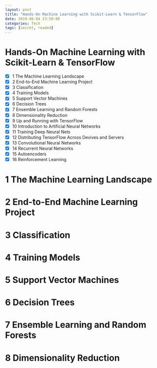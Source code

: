 ```yaml
---
layout: post
title: "Hands-On Machine Learning with Scikit-Learn & TensorFlow"
date: 2019-06-04 23:50:00
categories: Tech
tags: [secret, readed]
---
```


# Hands-On Machine Learning with Scikit-Learn & TensorFlow
  - [x] 1 The Machine Learning Landscape
  - [x] 2 End-to-End Machine Learning Project
  - [x] 3 Classification
  - [x] 4 Training Models
  - [x] 5 Support Vector Machines
  - [x] 6 Decision Trees
  - [x] 7 Ensemble Learning and Random Forests
  - [x] 8 Dimensionality Reduction
  - [x] 9 Up and Running with TensorFlow
  - [x] 10 Introduction to Artificial Neural Networks
  - [x] 11 Training Deep Neural Nets
  - [x] 12 Distributing TensorFlow Across Devives and Servers
  - [x] 13 Convolutional Neural Networks
  - [x] 14 Recurrent Neural Networks
  - [x] 15 Autoencoders
  - [x] 16 Reinforcement Learning

# 1 The Machine Learning Landscape

# 2 End-to-End Machine Learning Project

# 3 Classification

# 4 Training Models

# 5 Support Vector Machines

# 6 Decision Trees

# 7 Ensemble Learning and Random Forests

# 8 Dimensionality Reduction
